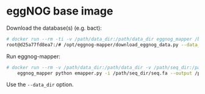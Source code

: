 # eggNOG base image

Download the database(s) (e.g. bact):

```sh
# docker run --rm -ti -v /path/data_dir:/path/data_dir eggnog_mapper /bin/bash
root@d25a77fd8ea7:/# /opt/eggnog-mapper/download_eggnog_data.py --data_dir /path/data_dir bact
```

Run eggnog-mapper:

```sh
# docker run --rm -v /path/data_dir:/path/data_dir -v /path/seq_dir:/path/seq_dir \
    eggnog_mapper python emapper.py -i /path/seq_dir/seq.fa --output /path/seq_dir/seq_out -d bact --data_dir /path/data_dir
```

Use the `--data_dir` option.